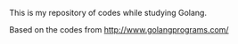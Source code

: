 This is my repository of codes while studying Golang.

Based on the codes from http://www.golangprograms.com/